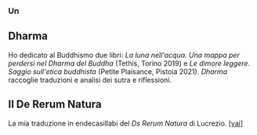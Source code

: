 ### Un 

## Dharma

Ho dedicato al Buddhismo due libri: _La luna nell'acqua. Una mappa per perdersi nel Dharma del Buddha_ (Tethis, Torino 2019) e _Le dimore leggere. Saggio sull'etica buddhista_ (Petite Plaisance, Pistoia 2021).
_Dharma_ raccoglie traduzioni e analisi dei sutra e riflessioni.

## Il De Rerum Natura
La mia traduzione in endecasillabi del _Ds Rerum Natura_ di Lucrezio. 
[[vai]](https://antonio-vigilante.github.io/lucrezio/)
